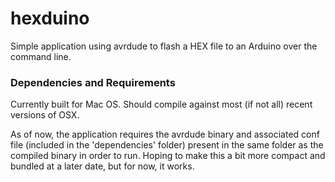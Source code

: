 hexduino
========

Simple application using avrdude to flash a HEX file to an Arduino over the command line.

### Dependencies and Requirements

Currently built for Mac OS. Should compile against most (if not all) recent versions of OSX.

As of now, the application requires the avrdude binary and associated conf file (included in the 'dependencies' folder) present in the same folder as the compiled binary in order to run. Hoping to make this a bit more compact and bundled at a later date, but for now, it works.

